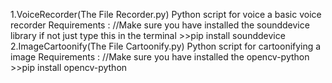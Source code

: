 1.VoiceRecorder(The File Recorder.py)
Python script for voice a basic voice recorder
Requirements :
//Make sure you have installed the sounddevice library if not just type this in the terminal
    >>pip install sounddevice
2.ImageCartoonify(The File Cartoonify.py)
Python script for cartoonifying a image 
Requirements : 
//Make sure you have installed the opencv-python
    >>pip install opencv-python
  
